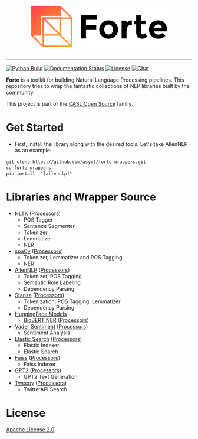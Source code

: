 <div align="center">
   <img src="https://raw.githubusercontent.com/asyml/forte/master/docs/_static/img/logo_h.png"><br><br>
</div>

-----------------

[comment]: <> ([![codecov]&#40;https://codecov.io/gh/asyml/forte/branch/master/graph/badge.svg&#41;]&#40;https://codecov.io/gh/asyml/forte&#41;)

[![Python Build](https://github.com/asyml/forte-wrappers/actions/workflows/main.yml/badge.svg)](https://github.com/asyml/forte-wrappers/actions/workflows/main.yml)
[![Documentation Status](https://readthedocs.org/projects/forte-wrappers/badge/?version=latest)](https://forte-wrappers.readthedocs.io/en/latest/?badge=latest)
[![License](https://img.shields.io/badge/license-Apache%202.0-blue.svg)](https://github.com/asyml/forte/blob/master/LICENSE)
[![Chat](http://img.shields.io/badge/gitter.im-asyml/forte-blue.svg)](https://gitter.im/asyml/community)

**Forte** is a toolkit for building Natural Language Processing pipelines. This
repository tries to wrap the fantastic collections of NLP libraries built by the
community.

This project is part of the [CASL Open Source](http://casl-project.ai/) family.

# Get Started

- First, install the library along with the desired tools. Let's take AllenNLP
  as an example:

```shell
git clone https://github.com/asyml/forte-wrappers.git
cd forte-wrappers
pip install ."[allennlp]"
```

# Libraries and Wrapper Source

- [NLTK](https://www.nltk.org/) ([Processors](https://github.com/asyml/forte-wrappers/tree/main/forte_wrapper/nltk))
    - POS Tagger
    - Sentence Segmenter
    - Tokenizer
    - Lemmatizer
    - NER
- [spaCy](https://spacy.io/) ([Processors](https://github.com/asyml/forte-wrappers/tree/main/forte_wrapper/spacy))
    - Tokenizer, Lemmatizer and POS Tagging
    - NER
- [AllenNLP](https://allennlp.org/) ([Processors](https://github.com/asyml/forte-wrappers/tree/main/forte_wrapper/allennlp))
    - Tokenizer, POS Tagging
    - Semantic Role Labeling
    - Dependency Parsing
- [Stanza](https://stanfordnlp.github.io/stanza/) ([Processors](https://github.com/asyml/forte-wrappers/tree/main/forte_wrapper/stanza))
    - Tokenization, POS Tagging, Lemmatizer
    - Dependency Parsing
- [HuggingFace Models](https://huggingface.co/)
    - [BioBERT NER](https://github.com/dmis-lab/biobert-pytorch) ([Processors](https://github.com/asyml/forte-wrappers/tree/main/forte_wrapper/huggingface/biobert_ner))
- [Vader Sentiment](https://github.com/cjhutto/vaderSentiment) ([Processors](https://github.com/asyml/forte-wrappers/tree/main/forte_wrapper/vader))
    - Sentiment Analysis
- [Elastic Search](https://www.elastic.co/) ([Processors](https://github.com/asyml/forte-wrappers/tree/main/forte_wrapper/elastic))
    - Elastic Indexer
    - Elastic Search
- [Faiss](https://github.com/facebookresearch/faiss) ([Processors](https://github.com/asyml/forte-wrappers/tree/main/forte_wrapper/faiss))
    - Faiss Indexer
- [GPT2](https://openai.com/blog/gpt-2-1-5b-release/) ([Processors](https://github.com/asyml/forte-wrappers/tree/main/forte_wrapper/gpt2))
    - GPT2 Text Generation
- [Tweepy](https://docs.tweepy.org/en/latest/index.html) ([Processors](https://github.com/asyml/forte-wrappers/tree/main/forte_wrapper/twitter))
    - TwitterAPI Search
    
# License

[Apache License 2.0](https://github.com/asyml/fort-wrappers/blob/master/LICENSE)


